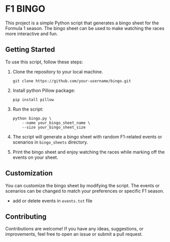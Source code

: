 # F1 BINGO

This project is a simple Python script that generates a bingo sheet for the Formula 1 season. The bingo sheet can be used to make watching the races more interactive and fun.

## Getting Started

To use this script, follow these steps:

1. Clone the repository to your local machine.

    ```
    git clone https://github.com/your-username/bingo.git
    ```
2. Install python Pillow package:
    
    ```
    pip install pillow
    ```
3. Run the script:

    ```
    python bingo.py \
        --name your_bingo_sheet_name \
        --size your_bingo_sheet_size
    ```
4. The script will generate a bingo sheet with random F1-related events or scenarios in `bingo_sheets` directory.
5. Print the bingo sheet and enjoy watching the races while marking off the events on your sheet.

## Customization

You can customize the bingo sheet by modifying the script. The events or scenarios can be changed to match your preferences or specific F1 season.

- add or delete events in `events.txt` file

## Contributing

Contributions are welcome! If you have any ideas, suggestions, or improvements, feel free to open an issue or submit a pull request.